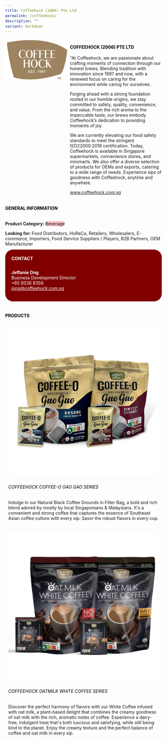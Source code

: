 ```yaml
---
title: Coffeehock (2006) Pte Ltd
permalink: /coffeehock/
description: ""
variant: markdown
---
```

<div class="flex-paragraph">
	<div style="display: flex; flex-wrap: wrap;" class="flex-container">
		<div style="flex: 1 1 40%; display: block;" class="card sgds">
			<img src="/images/coffeehock_logo.png">
		</div>
		<div style="flex: 1 1 58%; display: block; margin-left: 3px" class="card-sgds">
			<h4 style="text-transform: uppercase; color: black;"><b>Coffeehock (2006) Pte Ltd</b></h4>
			<p>"At Coffeehock, we are passionate about crafting moments of connection through our honest brews. Blending tradition with innovation since 1997 and now, with a renewed focus on caring for the environment while caring for ourselves.</p>
			<p>Forging ahead with a strong foundation rooted in our humble origins, we stay committed to safety, quality, convenience, and value. From the rich aroma to the impeccable taste, our brews embody Coffeehock’s dedication to providing moments of joy.</p>
			<p>We are currently elevating our food safety standards to meet the stringent ISO22000:2018 certification. Today, Coffeehock is available in Singapore supermarkets, convenience stores, and minimarts. We also offer a diverse selection of products for OEMs and exports, catering to a wide range of needs. Experience sips of goodness with Coffeehock, anytime and anywhere.</p>
			<p><a target="_blank" href="https://www.coffeehock.com.sg">www.coffeehock.com.sg</a></p>
		</div>
	</div>
</div>

<h4 style="text-transform: uppercase; color: black;">
	<b>General Information</b>
</h4>
<div style="display: flex; flex-wrap: wrap;" class="flex-container">
	<div style="flex: 1 1 65%; display: block; align-self: stretch" class="card sgds">
		<div class="flex-paragraph">
			<p>
				<b>Product Category: </b>
				<span style="background-color: pink; border-radius: 10px;">Beverage</span>
			</p>
			<p style="margin-bottom: 10px;">
				<b>Looking for: </b>Food Distributors, HoReCa, Retailers, Wholesalers, E-commerce, Importers, Food Service Suppliers / Players, B2B Partners, OEM Manufacturer
			</p>
		</div>
	</div>
	<div style="flex: 1 1 35%; padding: 10px; display: block; background-color: maroon; border-radius: 25px; align-self: center;" class="card sgds">
		<h4 style="color: white; margin-top: 10px; margin-left: 10px;">CONTACT</h4>
		<div class="flex-paragraph">
			<p style="padding: 10px; color: white;">
				<b>Jeffanie Ong</b>
				<br>Business Development Director<br>+65 9336 8356<br>
				<a style="color: white;" href="mailto:jong@coffeehock.com.sg">jong@coffeehock.com.sg</a>
			</p>
		</div>
	</div>
</div>
<br>
<h4 style="text-transform: uppercase; color: black;">
	<b>Products</b>
</h4>
<div style="display: flex; flex-wrap: wrap;">
	<div style="flex: 1 1 47%; margin: 10px; display: block;" class="card sgds">
		<div style="display: block;" class="flex-image">
			<img src="/images/coffeehock_product_01.jpg">
		</div>
		<div class="flex-paragraph">
			<h6 style="text-transform: uppercase; color: black;">Coffeehock Coffee-O Gao Gao Series</h6>
			<p>Indulge in our Natural Black Coffee Grounds in Filter Bag, a bold and rich blend adored by mostly by local Singaporeans &amp; Malaysians. It's a convenient and strong coffee that captures the essence of Southeast Asian coffee culture with every sip. Savor the robust flavors in every cup.</p>
		</div>
	</div>
	<div style="flex: 1 1 47%; margin: 10px; display: block;" class="card sgds">
		<div style="display: block;" class="flex-image">
			<img src="/images/coffeehock_product_02.jpg">
		</div>
		<div class="flex-paragraph">
			<h6 style="text-transform: uppercase; color: black;">Coffeehock Oatmilk White Coffee Series</h6>
			<p>Discover the perfect harmony of flavors with our White Coffee infused with oat milk, a plant-based delight that combines the creamy goodness of oat milk with the rich, aromatic notes of coffee. Experience a dairy-free, indulgent treat that's both luscious and satisfying, while still being kind to the planet. Enjoy the creamy texture and the perfect balance of coffee and oat milk in every sip.</p>
		</div>
	</div>
</div>